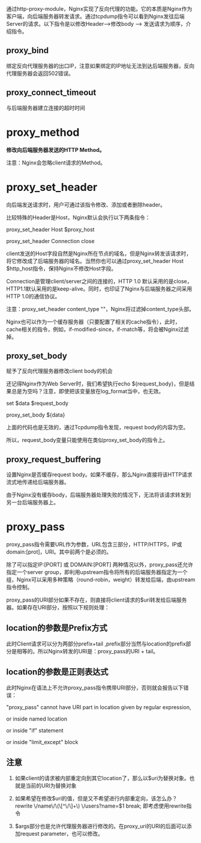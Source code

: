 通过http-proxy-module，Nginx实现了反向代理的功能。它的本质是Nginx作为客户端，向后端服务器转发请求。通过tcpdump指令可以看到Nginx发往后端Server的请求。以下指令是以修改Header--&gt;修改body --&gt; 发送请求为顺序，介绍指令。

## proxy\_bind

绑定反向代理服务器的出口IP，注意如果绑定的IP地址无法到达后端服务器，反向代理服务器会返回502错误。

## proxy\_connect\_timeout

与后端服务器建立连接的超时时间

# proxy\_method

**修改向后端服务器发送的HTTP Method。**

注意：Nginx会忽略client请求的Method。

# proxy\_set\_header

向后端发送请求时，用户可通过该指令修改、添加或者删除header。

比较特殊的Header是Host，Nginx默认会执行以下两条指令：

proxy\_set\_header  Host  $proxy\_host

proxy\_set\_header  Connection close

client发送的Host字段自然是Nginx所在节点的域名，但是Nginx转发该请求时，将它修改成了后端服务器的域名。当然你也可以通过proxy\_set\_header Host $http\_host指令，保持Nginx不修改Host字段。

Connection是管理client\/server之间的连接的，HTTP 1.0 默认采用的是close，HTTP1.1默认采用的是keep-alive。同时，也印证了Nginx与后端服务器之间采用HTTP 1.0的通信协议。

注意：proxy\_set\_header  content\_type ""，Nginx将过滤掉content\_type头部。

Nginx也可以作为一个缓存服务器（只要配置了相关的cache指令），此时，cache相关的指令，例如，if-modified-since，if-match等，将会被Nginx过滤掉。

## proxy\_set\_body

赋予了反向代理服务器修改client body的机会

还记得Nginx作为Web Server时，我们希望执行echo ${request\_body}，但是结果总是为空吗？注意，即使把该变量放在log\_format当中，也无效。

set $data $request\_body

proxy\_set\_body  ${data}

上面的代码也是无效的，通过Tcpdump指令发现，request body的内容为空。

所以，request\_body变量只能使用在类似proxy\_set\_body的指令上。

## proxy\_request\_buffering

设置Nginx是否缓存request body。如果不缓存，那么Nginx直接将该HTTP请求流式地传递给后端服务器。

由于Nginx没有缓存body，后端服务器处理失败的情况下，无法将该请求转发到另一台后端服务器上。

# proxy\_pass

proxy\_pass指令需要URL作为参数，URL包含三部分，HTTP\/HTTPS，IP或domain:\[prot\]，URI。其中前两个是必须的。

除了可以指定IP:\[PORT\] 或 DOMAIN:\[PORT\] 两种情况以外，proxy\_pass还允许指定一个server group，即利用upstream指令将所有的后端服务器指定为一个组，Nginx可以采用多种策略（round-robin，weight）转发给后端，由upstream指令控制。

proxy\_pass的URI部分如果不存在，则直接将client请求的$uri转发给后端服务器。如果存在URI部分，按照以下规则处理：

## location的参数是Prefix方式

此时Client请求可以分为两部分prefix+tail ,prefix部分当然与location的prefix部分是相等的。所以Nginx转发的URI是：proxy\_pass的URI + tail。

## location的参数是正则表达式

此时Nginx在语法上不允许proxy\_pass指令携带URI部分，否则就会报告以下错误：

"proxy\_pass" cannot have URI part in location given by regular expression,

or inside named location

or inside "if" statement

or inside "limit\_except" block

## 注意

1. 如果client的请求被内部重定向到其它location了，那么以$uri为替换对象。也就是当前的URI为替换对象

2. 如果希望在修改$uri的值，但是又不希望进行内部重定向，该怎么办？ rewrite \/name\/\(\[^\/\]+\) \/users?name=$1 break; 即考虑使用rewrite指令

3. $args部分也是允许代理服务器进行修改的。在proxy\_uri的URI的后面可以添加request parameter，也可以修改。


